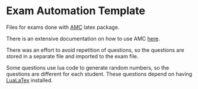 # Exam Automation Template

Files for exams done with [AMC](https://www.auto-multiple-choice.net/) latex package.

There is an extensive documentation on how to use AMC [here](https://www.auto-multiple-choice.net/auto-multiple-choice.en/).

There was an effort to avoid repetition of questions, so the questions are stored in a separate file and imported to the exam file.

Some questions use lua code to generate random numbers, so the questions are different for each student.
These questions depend on having [LuaLaTex](https://www.luatex.org/) installed.
